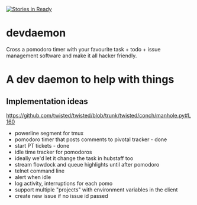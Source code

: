 [![Stories in Ready](https://badge.waffle.io/dpnova/devdaemon.png?label=ready&title=Ready)](http://waffle.io/dpnova/devdaemon)

# devdaemon
Cross a pomodoro timer with your favourite task + todo + issue management software and make it all hacker friendly.
# A dev daemon to help with things

## Implementation ideas

https://github.com/twisted/twisted/blob/trunk/twisted/conch/manhole.py#L160

* powerline segment for tmux
* pomodoro timer that posts comments to pivotal tracker - done
* start PT tickets - done
* idle time tracker for pomodoros
* ideally we'd let it change the task in hubstaff too
* stream flowdock and queue highlights until after pomodoro
* telnet command line
* alert when idle
* log activity, interruptions for each pomo
* support multiple "projects" with environment variables in the client
* create new issue if no issue id passed
